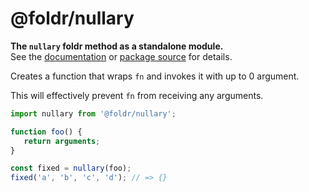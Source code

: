 # @foldr/nullary

**The `nullary` foldr method as a standalone module.**    
See the [documentation](http://foldr.com/0.0.0/nullary) or [package source](https:/github.com/CloudVessel/foldr/blob/master/packages/categories/nullary/src/index.js) for details.

Creates a function that wraps `fn` and invokes it with up to 0 argument.

This will effectively prevent `fn` from receiving any arguments.

```js
import nullary from '@foldr/nullary';

function foo() {
   return arguments;
}

const fixed = nullary(foo);
fixed('a', 'b', 'c', 'd'); // => {}
```
